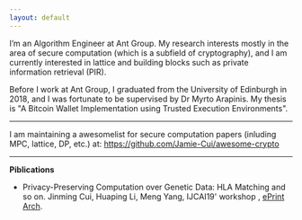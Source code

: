 ```yaml
---
layout: default
---
```


I’m an Algorithm Engineer at Ant Group. My research interests mostly in the area of secure computation (which is a subfield of cryptography), and I am currently interested in lattice and building blocks such as private information retrieval (PIR).

Before I work at Ant Group, I graduated from the University of Edinburgh in 2018, and I was fortunate to be supervised by Dr Myrto Arapinis. My thesis is "A Bitcoin Wallet Implementation using Trusted Execution Environments".

---
I am maintaining a awesomelist for secure computation papers (inluding MPC, lattice, DP, etc.) at: https://github.com/Jamie-Cui/awesome-crypto

---
**Piblications**
- Privacy-Preserving Computation over Genetic Data: HLA Matching and so on. Jinming Cui, Huaping Li, Meng Yang, IJCAI19' workshop , [ePrint Arch](https://eprint.iacr.org/2019/1305). 
